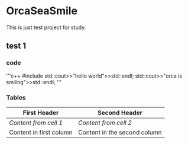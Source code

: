 # OrcaSeaSmile

This is just test project for study.

## test 1
### code

'''c++
#include <iostream>
std::cout>>"hello world">>std::endl;
std::cout>>"orca is smiling">>std::endl;
'''

### Tables

**First Header** | **Second Header**
------------ | -------------
*Content from cell 1* | *Content from cell 2*
Content in first column | Content in the second column
